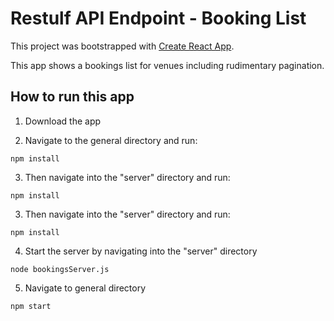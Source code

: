 # Restulf API Endpoint - Booking List

This project was bootstrapped with [Create React App](https://github.com/facebook/create-react-app).

This app shows a bookings list for venues including rudimentary pagination.

## How to run this app

1. Download the app

2. Navigate to the general directory and run:
```shell
npm install
```
3. Then navigate into the "server" directory and run:
```shell
npm install
```
3. Then navigate into the "server" directory and run:
```shell
npm install
```
4. Start the server by navigating into the "server" directory
```shell
node bookingsServer.js
```
5. Navigate to general directory
```shell
npm start
```
